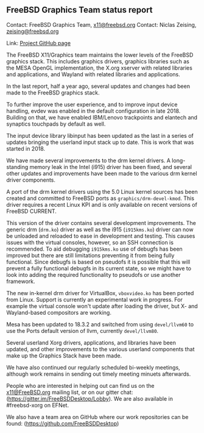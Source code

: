 ## FreeBSD Graphics Team status report ##

Contact: FreeBSD Graphics Team, <x11@freebsd.org>
Contact: Niclas Zeising, <zeising@freebsd.org>

Link:	 [Project GitHub page](https://github.com/FreeBSDDesktop)

The FreeBSD X11/Graphics team maintains the lower levels of the FreeBSD graphics
stack.
This includes graphics drivers, graphics libraries such as the
MESA OpenGL implementation, the X.org xserver with related libraries and
applications, and Wayland with related libraries and applications.

In the last report, half a year ago, several updates and changes had been made
to the FreeBSD graphics stack.

To further improve the user experience, and to improve input device handling,
evdev was enabled in the default configuration in late 2018.  Building on that,
we have enabled IBM/Lenovo trackpoints and elantech and synaptics touchpads by
default as well.

The input device library libinput has been updated as the last in a series of
updates bringing the userland input stack up to date.
This is work that was started in 2018.

We have made several improvements to the drm kernel drivers.
A long-standing memory leak in the Intel (i915) driver has been fixed, and
several other updates and improvements have been made to the various drm
kernel driver components.

A port of the drm kernel drivers using the 5.0 Linux kernel sources has been
created and committed to FreeBSD ports as `graphics/drm-devel-kmod`.
This driver requires a recent Linux KPI and is only available on recent
versions of FreeBSD CURRENT.

This version of the driver contains several development improvements.
The generic drm (`drm.ko`) driver as well as the i915 (`i915kms.ko`) driver
can now be unloaded and reloaded to ease in development and testing.
This causes issues with the virtual consoles, however, so an SSH connection is
recommended.
To aid debugging `i915kms.ko` use of debugfs has been improved but there are
still limitations preventing it from being fully functional.
Since debugfs is based on pseudofs it is possible that this will prevent a fully
functional debugfs in its current state, so we might have to look into adding
the required functionality to pseudofs or use another framework.

The new in-kernel drm driver for VirtualBox, `vboxvideo.ko` has been ported from
Linux.
Support is currently an experimental work in progress.
For example the virtual console won't update after loading the driver, but X-
and Wayland-based compositors are working.

Mesa has been updated to 18.3.2 and switched from using `devel/llvm60` to use
the Ports default version of llvm, currently `devel/llvm80`.

Several userland Xorg drivers, applications, and libraries have been updated,
and other improvements to the various userland components that make up the
Graphics Stack have been made.

We have also continued our regularly scheduled bi-weekly meetings, although work
remains in sending out timely meeting minuets afterwards.

People who are interested in helping out can find us on the x11@FreeBSD.org
mailing list, or on our gitter chat: (https://gitter.im/FreeBSDDesktop/Lobby).
We are also available in #freebsd-xorg on EFNet.

We also have a team area on GitHub where our work repositories can be found:
(https://github.com/FreeBSDDesktop)
